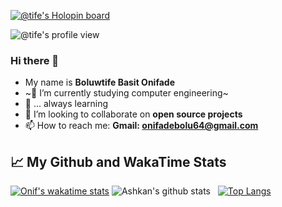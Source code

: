 [![@tife's Holopin board](https://holopin.io/api/user/board?user=tife)](https://holopin.io/@tife)

![@tife's profile view](https://komarev.com/ghpvc/?username=onifs10&label=Profile%20views&color=0e75b6&style=flat")

### Hi there 👋
- My name is **Boluwtife Basit Onifade** 
- ~📖 I’m currently studying computer engineering~
- 🌱 ... always learning
- 👯 I’m looking to collaborate on **open source projects**
- 📫 How to reach me: **Gmail: onifadebolu64@gmail.com**
&nbsp;

## :chart_with_upwards_trend:   My Github and WakaTime Stats
[![Onif's wakatime stats](https://github-readme-stats.vercel.app/api/wakatime?username=onifs10&border_radius=10)](#)
![Ashkan's github stats](https://github-readme-stats.vercel.app/api?username=onifs10&show_icons=true&theme=default&border_radius=10)
&nbsp;
[![Top Langs](https://github-readme-stats.vercel.app/api/top-langs/?username=onifs10&layout=compact&border_radius=10)](https://github.com/onifs10/onifs10)
